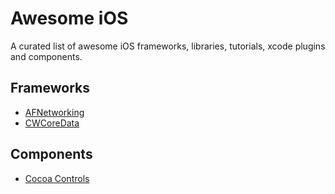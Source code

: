 # Awesome iOS

A curated list of awesome iOS frameworks, libraries, tutorials, xcode plugins and components.

## Frameworks
 * [AFNetworking](https://github.com/AFNetworking/AFNetworking)
 * [CWCoreData](https://github.com/jayway/CWCoreData)

## Components
 * [Cocoa Controls](http://www.cocoacontrols.com)

